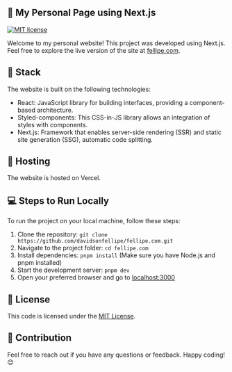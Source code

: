 ## 🚀 My Personal Page using Next.js

[![MIT license](https://img.shields.io/github/license/mashape/apistatus.svg?style=flat)](https://davidsonfellipe.mit-license.org/)

Welcome to my personal website! This project was developed using Next.js. Feel free to explore the live version of the site at [fellipe.com](https://fellipe.com).

## 🧩 Stack

The website is built on the following technologies:

- React: JavaScript library for building interfaces, providing a component-based architecture.
- Styled-components: This CSS-in-JS library allows an integration of styles with components.
- Next.js: Framework that enables server-side rendering (SSR) and static site generation (SSG), automatic code splitting.

## 🛜 Hosting

The website is hosted on Vercel.

## 💻 Steps to Run Locally

To run the project on your local machine, follow these steps:

1. Clone the repository: `git clone https://github.com/davidsonfellipe/fellipe.com.git`
2. Navigate to the project folder: `cd fellipe.com`
3. Install dependencies: `pnpm install` (Make sure you have Node.js and pnpm installed)
4. Start the development server: `pnpm dev`
5. Open your preferred browser and go to [localhost:3000](http://localhost:3000)

## 📖 License

This code is licensed under the [MIT License](https://davidsonfellipe.mit-license.org).

## 🤝 Contribution

Feel free to reach out if you have any questions or feedback. Happy coding! 😊
